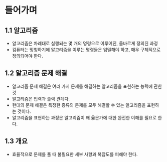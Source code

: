 # 들어가며

## 1.1 알고리즘

- 알고리즘은 차례대로 실행되는 몇 개의 명령으로 이루어진, 올바르게 정의된 과정
- 컴퓨터는 멍청하기에 알고리즘을 이루는 명령들은 엄밀해야 하고, 매우 구체적으로 정의되어야 한다.

## 1.2 알고리즘 문제 해결

- 알고리즘 문제 해결은 여러 가지 문제를 해결하는 알고리즘을 표현하는 능력에 관한 것
- 알고리즘은 입력과 출력 관계다.
- 현대의 문제 해결은 특정한 종류의 문제를 모두 해결할 수 있는 알고리즘을 표현하는 것이다.
- 알고리즘을 표현하는 과정은 알고리즘이 왜 옳은가에 대한 완전한 이해를 필요로 한다.

## 1.3 개요

- 효율적으로 문제를 풀 때 불필요한 세부 사항과 복잡도를 피해야 한다.
